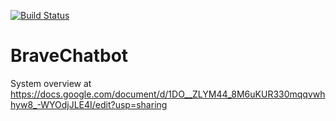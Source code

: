 [![Build Status](https://travis-ci.com/bravetechnologycoop/BraveChatbot.svg?branch=master)](https://travis-ci.com/bravetechnologycoop/BraveChatbot)

# BraveChatbot

System overview at https://docs.google.com/document/d/1DO__ZLYM44_8M6uKUR330mqqvwhhyw8_-WYOdjJLE4I/edit?usp=sharing
